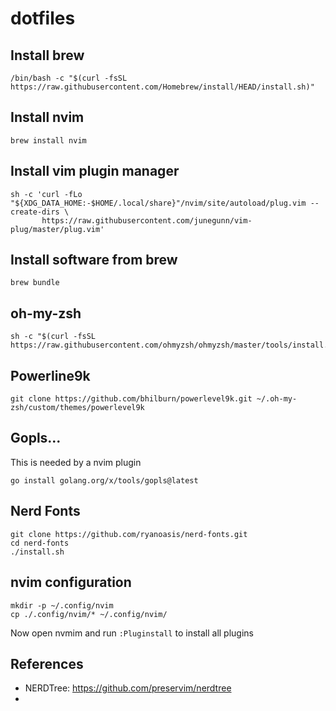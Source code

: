 # dotfiles

## Install brew
```shell
/bin/bash -c "$(curl -fsSL https://raw.githubusercontent.com/Homebrew/install/HEAD/install.sh)"
```

## Install nvim
```shell
brew install nvim
```

## Install vim plugin manager

```shell
sh -c 'curl -fLo "${XDG_DATA_HOME:-$HOME/.local/share}"/nvim/site/autoload/plug.vim --create-dirs \
       https://raw.githubusercontent.com/junegunn/vim-plug/master/plug.vim'
```

## Install software from brew 
```shell
brew bundle
```

## oh-my-zsh
```shell
sh -c "$(curl -fsSL https://raw.githubusercontent.com/ohmyzsh/ohmyzsh/master/tools/install.sh)"
```

## Powerline9k
```shell
git clone https://github.com/bhilburn/powerlevel9k.git ~/.oh-my-zsh/custom/themes/powerlevel9k
```

## Gopls...

This is needed by a nvim plugin

```shell
go install golang.org/x/tools/gopls@latest
```

## Nerd Fonts

```shell
git clone https://github.com/ryanoasis/nerd-fonts.git
cd nerd-fonts
./install.sh
```

## nvim configuration
```shell
mkdir -p ~/.config/nvim
cp ./.config/nvim/* ~/.config/nvim/
```

Now open nvmim and run `:Pluginstall` to install all plugins

## References

- NERDTree: https://github.com/preservim/nerdtree
-


